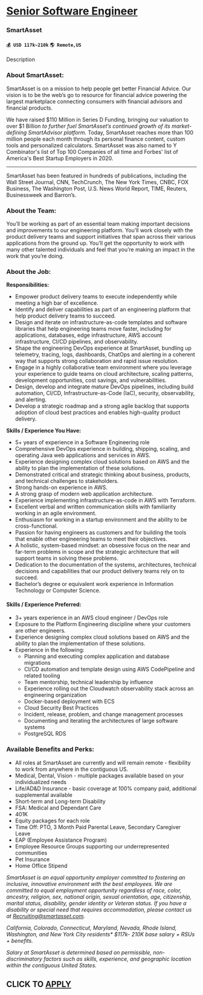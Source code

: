 # [Senior Software Engineer](https://www.remotewlb.com/apply/senior-software-engineer-90410)  
### SmartAsset  
#### `💰 USD 117k~210k` `🌎 Remote,US`  

Description

### **About SmartAsset:**

SmartAsset is on a mission to help people get better Financial Advice. Our vision is to be the web’s go to resource for financial advice powering the largest marketplace connecting consumers with financial advisors and financial products.

We have raised $110 Million in Series D Funding, bringing our valuation to over $1 Billion _to further fuel SmartAsset’s continued growth of its market-defining SmartAdvisor platform._ Today, SmartAsset reaches more than 100 million people each month through its personal finance content, custom tools and personalized calculators. SmartAsset was also named to Y Combinator's list of Top 100 Companies of all time and Forbes' list of America's Best Startup Employers in 2020.

****

SmartAsset has been featured in hundreds of publications, including the Wall Street Journal, CNN, TechCrunch, The New York Times, CNBC, FOX Business, The Washington Post, U.S. News World Report, TIME, Reuters, Businessweek and Barron’s.

### **About the Team:**

You’ll be working as part of an essential team making important decisions and improvements to our engineering platform. You’ll work closely with the product delivery teams and support initiatives that span across their various applications from the ground up. You’ll get the opportunity to work with many other talented individuals and feel that you’re making an impact in the work that you’re doing.

### **About the Job:**

**Responsibilities:**

  * Empower product delivery teams to execute independently while meeting a high bar of excellence.
  * Identify and deliver capabilities as part of an engineering platform that help product delivery teams to succeed.
  * Design and iterate on infrastructure-as-code templates and software libraries that help engineering teams move faster, including for applications, databases, edge infrastructure, AWS account infrastructure, CI/CD pipelines, and observability.
  * Shape the engineering DevOps experience at SmartAsset, bundling up telemetry, tracing, logs, dashboards, ChatOps and alerting in a coherent way that supports strong collaboration and rapid issue resolution.
  * Engage in a highly collaborative team environment where you leverage your experience to guide teams on cloud architecture, scaling patterns, development opportunities, cost savings, and vulnerabilities.
  * Design, develop and integrate mature DevOps pipelines, including build automation, CI/CD, Infrastructure-as-Code (IaC), security, observability, and alerting.
  * Develop a strategic roadmap and a strong agile backlog that supports adoption of cloud best practices and enables high-quality product delivery.

**Skills / Experience You Have:**

  * 5+ years of experience in a Software Engineering role
  * Comprehensive DevOps experience in building, shipping, scaling, and operating Java web applications and services in AWS.
  * Experience designing complex cloud solutions based on AWS and the ability to plan the implementation of these solutions.
  * Demonstrated critical and strategic thinking about business, products, and technical challenges to stakeholders.
  * Strong hands-on experience in AWS.
  * A strong grasp of modern web application architecture.
  * Experience implementing infrastructure-as-code in AWS with Terraform.
  * Excellent verbal and written communication skills with familiarity working in an agile environment.
  * Enthusiasm for working in a startup environment and the ability to be cross-functional. 
  * Passion for having engineers as customers and for building the tools that enable other engineering teams to meet their objectives.
  * A holistic, system-based mindset: an obsessive focus on the near and far-term problems in scope and the strategic architecture that will support teams in solving these problems.
  * Dedication to the documentation of the systems, architectures, technical decisions and capabilities that our product delivery teams rely on to succeed.
  * Bachelor’s degree or equivalent work experience in Information Technology or Computer Science.

#### **Skills / Experience Preferred:**

  * 3+ years experience in an AWS cloud engineer / DevOps role
  * Exposure to the Platform Engineering discipline where your customers are other engineers.
  * Experience designing complex cloud solutions based on AWS and the ability to plan the implementation of these solutions.
  * Experience in the following:
    * Planning and executing complex application and database migrations
    * CI/CD automation and template design using AWS CodePipeline and related tooling
    * Team mentorship, technical leadership by influence
    * Experience rolling out the Cloudwatch observability stack across an engineering organization
    * Docker-based deployment with ECS
    * Cloud Security Best Practices
    * Incident, release, problem, and change management processes
    * Documenting and iterating the architectures of large software systems
    * PostgreSQL RDS

### **Available Benefits and Perks:**

  * All roles at SmartAsset are currently and will remain remote - flexibility to work from anywhere in the contiguous US.
  * Medical, Dental, Vision - multiple packages available based on your individualized needs
  * Life/AD&D Insurance - basic coverage at 100% company paid, additional supplemental available 
  * Short-term and Long-term Disability
  * FSA: Medical and Dependant Care 
  * 401K 
  * Equity packages for each role
  * Time Off: PTO, 3 Month Paid Parental Leave, Secondary Caregiver Leave
  * EAP (Employee Assistance Program)
  * Employee Resource Groups supporting our underrepresented communities
  * Pet Insurance
  * Home Office Stipend

_SmartAsset is an equal opportunity employer committed to fostering an inclusive, innovative environment with the best employees. We are committed to equal employment opportunity regardless of race, color, ancestry, religion, sex, national origin, sexual orientation, age, citizenship, marital status, disability, gender identity or Veteran status. If you have a disability or special need that requires accommodation, please contact us at Recruiting@smartasset.com._

_California, Colorado, Connecticut, Maryland, Nevada, Rhode Island, Washington, and New York City residents* $117k- 210K base salary + RSUs + benefits._

_Salary at SmartAsset is determined based on permissible, non-discriminatory factors such as skills, experience, and geographic location within the contiguous United States._

  
## CLICK TO [APPLY](https://www.remotewlb.com/apply/senior-software-engineer-90410)

